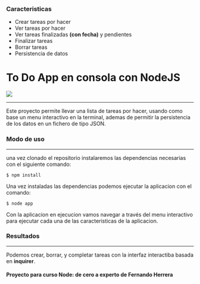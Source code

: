 ### Caracteristicas

- Crear tareas por hacer
- Ver tareas por hacer
- Ver tareas finalizadas **(con fecha)** y pendientes
- Finalizar tareas
- Borrar tareas
- Persistencia de datos

# To Do App en consola con NodeJS

![](https://myawesomeportafolio.web.app/src/4x/logo-180x180.png)


------------


Este proyecto permite llevar una lista de tareas por hacer, usando como base un menu interactivo en la terminal, ademas de permitir la persistencia de los datos en un fichero de tipo JSON.

### Modo de uso


------------
 una vez clonado el repositorio instalaremos las dependencias necesarias con el siguiente comando:

    $ npm install

 Una vez instaladas las dependencias podemos ejecutar la aplicacion con el comando:

    $ node app

Con la aplicacion en ejecucion vamos navegar a través del menu interactivo para ejecutar cada una de las caracteristicas de la aplicacion.

 ### Resultados
------------

Podemos crear, borrar, y completar tareas con la interfaz interactiba basada en **inquirer**.

#### Proyecto para curso Node: de cero a experto de Fernando Herrera

